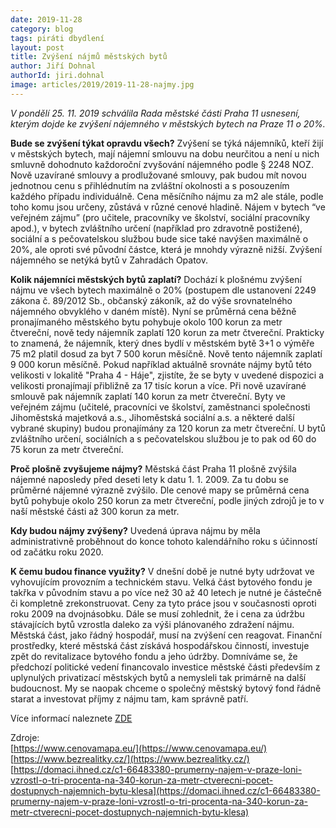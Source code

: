 ```yaml
---
date: 2019-11-28
category: blog
tags: piráti dbydlení
layout: post
title: Zvýšení nájmů městských bytů
author: Jiří Dohnal
authorId: jiri.dohnal
image: articles/2019/2019-11-28-najmy.jpg
---
```


*V pondělí 25. 11. 2019 schválila Rada městské části Praha 11 usnesení, kterým dojde ke zvýšení nájemného v městských bytech na Praze 11 o 20%.*

**Bude se zvýšení týkat opravdu všech?**
Zvýšení se týká nájemníků, kteří žijí v městských bytech, mají nájemní smlouvu na dobu neurčitou a není u nich smluvně dohodnuto každoroční zvyšování nájemného podle § 2248 NOZ. Nově uzavírané smlouvy a prodlužované smlouvy, pak budou mít novou jednotnou cenu s přihlédnutím na zvláštní okolnosti a s posouzením každého případu individuálně.
Cena měsíčního nájmu za m2 ale stále, podle toho komu jsou určeny, zůstává v různé cenové hladině. Nájem v bytech “ve veřejném zájmu” (pro učitele, pracovníky ve školství, sociální pracovníky apod.), v bytech zvláštního určení (například pro zdravotně postižené), sociální a s pečovatelskou službou bude sice také navýšen maximálně o 20%, ale oproti své původní částce, která je mnohdy výrazně nižší. Zvýšení nájemného se netýká bytů v Zahradách Opatov.

**Kolik nájemníci městských bytů zaplatí?**
Dochází k plošnému zvýšení nájmu ve všech bytech maximálně o 20% (postupem dle ustanovení 2249 zákona č. 89/2012 Sb., občanský zákoník, až do výše srovnatelného nájemného obvyklého v daném místě). Nyní se průměrná cena běžně pronajímaného městského bytu pohybuje okolo 100 korun za metr čtvereční, nově tedy nájemník zaplatí 120 korun za metr čtvereční. Prakticky to znamená, že nájemník, který dnes bydlí v městském bytě 3+1 o výměře 75 m2 platil dosud za byt 7 500 korun měsíčně. Nově tento nájemník zaplatí 9 000 korun měsíčně. Pokud například aktuálně srovnáte nájmy bytů této velikosti v lokalitě "Praha 4 - Háje", zjistíte, že se byty v uvedené dispozici a velikosti pronajímají přibližně za 17 tisíc korun a více.
Při nově uzavírané smlouvě pak nájemník zaplatí 140 korun za metr čtvereční. Byty ve veřejném zájmu (učitelé, pracovníci ve školství, zaměstnanci společnosti Jihoměstská majetková a.s., Jihoměstská sociální a.s. a některé další vybrané skupiny) budou pronajímány za 120 korun za metr čtvereční. U bytů zvláštního určení, sociálních a s pečovatelskou službou je to pak od 60 do 75 korun za metr čtvereční. 

**Proč plošně zvyšujeme nájmy?**
Městská část Praha 11 plošně zvýšila nájemné naposledy před deseti lety k datu 1. 1. 2009. Za tu dobu se průměrné nájemné výrazně zvýšilo. Dle cenové mapy se průměrná cena bytů pohybuje okolo 250 korun za metr čtvereční, podle jiných zdrojů je to v naší městské části až 300 korun za metr.

**Kdy budou nájmy zvýšeny?**
Uvedená úprava nájmu by měla administrativně proběhnout do konce tohoto kalendářního roku s účinností od začátku roku 2020.

**K čemu budou finance využity?**
V dnešní době je nutné byty udržovat ve vyhovujícím provozním a technickém stavu. Velká část bytového fondu je takřka v původním stavu a po více než 30 až 40 letech je nutné je částečně či kompletně zrekonstruovat. Ceny za tyto práce jsou v současnosti oproti roku 2009 na dvojnásobku. Dále se musí zohlednit, že i cena za údržbu stávajících bytů vzrostla daleko za výši plánovaného zdražení nájmu. Městská část, jako řádný hospodář, musí na zvýšení cen reagovat. Finanční prostředky, které městská část získává hospodářskou činností, investuje zpět do revitalizace bytového fondu a jeho údržby.
Domníváme se, že předchozí politické vedení financovalo investice městské části především z uplynulých privatizací městských bytů a nemysleli tak primárně na další budoucnost. My se naopak chceme o společný městský bytový fond řádně starat a investovat příjmy z nájmu tam, kam správně patří.


Více informací naleznete [ZDE](https://www.praha11.cz/)

Zdroje:<br>
[https://www.cenovamapa.eu/](https://www.cenovamapa.eu/)<br> 
[https://www.bezrealitky.cz/](https://www.bezrealitky.cz/)<br> 
[https://domaci.ihned.cz/c1-66483380-prumerny-najem-v-praze-loni-vzrostl-o-tri-procenta-na-340-korun-za-metr-ctverecni-pocet-dostupnych-najemnich-bytu-klesa](https://domaci.ihned.cz/c1-66483380-prumerny-najem-v-praze-loni-vzrostl-o-tri-procenta-na-340-korun-za-metr-ctverecni-pocet-dostupnych-najemnich-bytu-klesa)
